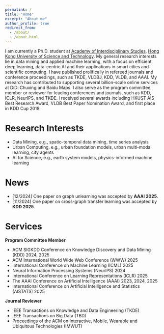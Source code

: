 ```yaml
---
permalink: /
title: "Home"
excerpt: "About me"
author_profile: true
redirect_from:
  - /about/
  - /about.html
---
```


I am currently a Ph.D. student at [Academy of Interdisciplinary Studies](https://ais.hkust.edu.hk/), [Hong Kong University of Science and Technology](https://hkust.edu.hk/). My general research interests lie in data mining and applied machine learning, with a focus on efficient deep learning, data-centric AI and their applications in smart cities and scientific computing. I have published prolifically in refereed journals and conference proceedings, such as TKDE, VLDBJ, KDD, VLDB, and AAAI. My research has contributed to supporting several billion-scale online services at DiDi Chuxing and Baidu Maps. I also serve as the program committee member or reviewer for leading conferences and journals, such as KDD, ICLR, NeurIPS, and TKDE. I received several awards including HKUST AIS Best Research Award, VLDB Best Paper Nomination Award, and first place in KDD Cup 2018.

# Research Interests
* Data Mining, e.g., spatio-temporal data mining, time series analysis
* Urban Computing, e.g., urban foundation models, urban multi-modal learning, city agents
* AI for Science, e.g., earth system models, physics-informed machine learning

# News

- \[12/2024\] One paper on graph unlearning was accepted by **AAAI 2025**.
- \[11/2024\] One paper on cross-graph transfer learning was accepted by **KDD 2025**.

# Services
**Program Committee Member**
* ACM SIGKDD Conference on Knowledge Discovery and Data Mining (KDD) 2024, 2025
* ACM International World Wide Web Conference (WWW) 2025
* International Conference on Machine Learning (ICML) 2025
* Neural Information Processing Systems (NeurIPS) 2024
* International Conference on Learning Representations (ICLR) 2025
* The AAAI Conference on Artificial Intelligence (AAAI) 2023, 2024, 2025
* International Conference on Artificial Intelligence and Statistics (AISTATS) 2025

**Journal Reviewer**
* IEEE Transactions on Knowledge and Data Engineering (TKDE)
* IEEE Transactions on Big Data (TBD)
* Proceedings of the ACM on Interactive, Mobile, Wearable and Ubiquitous Technologies (IMWUT)
